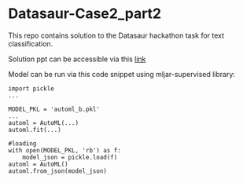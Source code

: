 # Datasaur-Case2_part2
This repo contains solution to the Datasaur hackathon task for text classification.

Solution ppt can be accessible via this [link](https://docs.google.com/presentation/d/17zr9uGyFILEj1IjM6vhpqpYaBHZxCFvn4CKDJOfGdSk/edit?usp=sharing)

Model can be run via this code snippet using mljar-supervised library:
```
import pickle
...

MODEL_PKL = 'automl_b.pkl'
...
automl = AutoML(...)
automl.fit(...)

#loading
with open(MODEL_PKL, 'rb') as f:
    model_json = pickle.load(f)
automl = AutoML()
automl.from_json(model_json)
```
